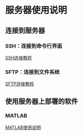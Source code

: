 # 服务器使用说明

## 连接到服务器

### SSH：连接到命令行界面

[SSH连接教程](https://zhangqian-sh.github.io/Group-Server-Tutorial/connect/ssh)
      
### SFTP：连接到文件系统

[SFTP连接教程](https://zhangqian-sh.github.io/Group-Server-Tutorial/connect/sftp)

## 使用服务器上部署的软件

### MATLAB

[MATLAB使用说明](https://zhangqian-sh.github.io/Group-Server-Tutorial/software/matlab)
